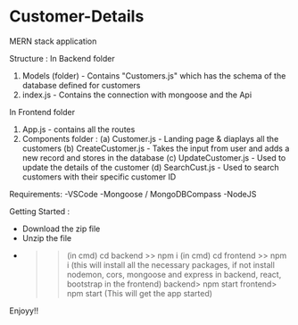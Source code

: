 # Customer-Details
MERN stack application

Structure :
In Backend folder
1. Models (folder) - Contains "Customers.js" which has the schema of the database defined for customers
2. index.js - Contains the connection with mongoose and the Api

In Frontend folder
1. App.js - contains all the routes
2. Components folder :
   (a) Customer.js - Landing page & diaplays all the customers
   (b) CreateCustomer.js - Takes the input from user and adds a new record and stores in the database
   (c) UpdateCustomer.js - Used to update the details of the customer
   (d) SearchCust.js - Used to search customers with their specific customer ID

Requirements:
-VSCode
-Mongoose / MongoDBCompass
-NodeJS


Getting Started :
- Download the zip file
- Unzip the file
- >> (in cmd) cd backend >> npm i
  >> (in cmd) cd frontend >> npm i
(this will install all the necessary packages, if not install nodemon, cors, mongoose and express in backend, react, bootstrap in the frontend)
  >> backend> npm start
  >> frontend> npm start
(This will get the app started)


Enjoyy!!
